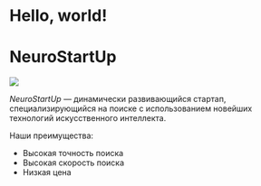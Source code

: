 # Hello, world!

# NeuroStartUp

![](./logo.png)

*NeuroStartUp* — динамически развивающийся стартап, специализирующийся на поиске с использованием  новейших технологий искусственного интеллекта.

Наши преимущества:
* Высокая точность поиска
* Высокая скорость поиска
* Низкая цена